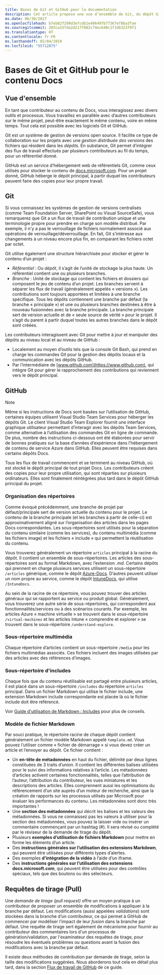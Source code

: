 ```yaml
---
title: Bases de Git et GitHub pour la documentation
description: Cet article propose une vue d’ensemble de Git, du dépôt GitHub et de la façon dont le contenu est organisé. Il décrit aussi les conventions de nommage utilisées pour docs.microsoft.com.
ms.date: 06/30/2017
ms.openlocfilehash: b7eb82f299d3efcdb1e49649fb77367ef8ba3fae
ms.sourcegitcommit: 203ca15fda2d217f082c74ec648c1f1db323f9f1
ms.translationtype: HT
ms.contentlocale: fr-FR
ms.lasthandoff: 02/04/2019
ms.locfileid: "55712875"
---
```

# <a name="git-and-github-essentials-for-docs"></a>Bases de Git et GitHub pour le contenu Docs

## <a name="overview"></a>Vue d'ensemble

En tant que contributeur au contenu de Docs, vous interagissez avec divers outils et processus. Vous travaillez en parallèle avec d’autres contributeurs sur le même projet, peut-être exactement le même contenu, voire en même temps. Tout cela est possible avec les logiciels Git et GitHub.

Git est un système de gestion de versions open source. Il facilite ce type de collaboration sur les projets avec une *gestion distribuée des versions* des fichiers qui résident dans les *dépôts*. En substance, Git permet d’intégrer des flux de travail effectués par plusieurs contributeurs au fil du temps, pour un référentiel donné.

GitHub est un service d’hébergement web de référentiels Git, comme ceux utilisés pour stocker le contenu de [docs.microsoft.com](https://docs.microsoft.com). Pour un projet donné, GitHub héberge le dépôt principal, à partir duquel les contributeurs peuvent faire des copies pour leur propre travail.

## <a name="git"></a>Git

Si vous connaissez les systèmes de gestion de versions centralisés (comme Team Foundation Server, SharePoint ou Visual SourceSafe), vous remarquerez que Git a un flux de travail de contribution unique et une terminologie propre pour prendre en charge son modèle distribué. Par exemple, il n'y a pas le verrouillage de fichiers normalement associé aux opérations de verrouillage/déverrouillage. En fait, Git s’intéresse aux changements à un niveau encore plus fin, en comparant les fichiers octet par octet.

Git utilise également une structure hiérarchisée pour stocker et gérer le contenu d’un projet :

- *Référentiel* : Ou *dépôt*, il s’agit de l’unité de stockage la plus haute. Un référentiel contient une ou plusieurs branches.
- *Branche* : Unité de stockage qui contient les fichiers et dossiers qui composent le jeu de contenu d’un projet. Les branches servent à séparer les flux de travail (généralement appelés « versions »). Les contributions sont toujours apportées et limitées à une branche spécifique. Tous les dépôts contiennent une branche par défaut (la branche « principale ») et une ou plusieurs branches destinées à être à nouveau fusionnées avec la branche principale. La branche principale sert de version actuelle et de « seule source de vérité » pour le projet. Il s’agit du parent à partir duquel toutes les autres branches dans le dépôt sont créées.

Les contributeurs interagissent avec Git pour mettre à jour et manipuler des dépôts au niveau local et au niveau de GitHub :

- Localement au moyen d’outils tels que la console Git Bash, qui prend en charge les commandes Git pour la gestion des dépôts locaux et la communication avec les dépôts GitHub.
- Par l’intermédiaire de [www.github.com](https://www.github.com), qui intègre Git pour gérer le rapprochement des contributions qui reviennent vers le dépôt principal.

## <a name="github"></a>GitHub

> [!NOTE]
> Même si les instructions de Docs sont basées sur l’utilisation de GitHub, certaines équipes utilisent Visual Studio Team Services pour héberger les dépôts Git. Le client Visual Studio Team Explorer fournit une interface graphique utilisateur permettant d’interagir avec les dépôts Team Services, comme alternative à l’utilisation des commandes Git en ligne de commande.
> </br>
> De plus, nombre des instructions ci-dessous ont été élaborées pour servir de bonnes pratiques sur la base d’années d’expérience dans l’hébergement de contenu de service Azure dans GitHub. Elles peuvent être requises dans certains dépôts Docs.

Tous les flux de travail commencent et se terminent au niveau GitHub, où est stocké le dépôt principal de tout projet Docs. Les contributeurs créent des copies pour leur propre utilisation, qui sont réparties sur plusieurs ordinateurs. Elles sont finalement réintégrées plus tard dans le dépôt GitHub principal du projet.

### <a name="directory-organization"></a>Organisation des répertoires

Comme évoqué précédemment, une branche de projet par défaut/principale sert de version actuelle du contenu pour le projet. Le contenu de la branche principale (et les branches à partir de celle-ci) est approximativement aligné sur l’organisation des articles dans les pages Docs correspondantes. Les sous-répertoires sont utilisés pour la séparation du contenu similaire (comme les services), du contenu multimédia (comme les fichiers image) et les fichiers « include » qui permettent la réutilisation du contenu.

Vous trouverez généralement un répertoire `articles` principal à la racine du dépôt. Il contient un ensemble de sous-répertoires. Les articles des sous-répertoires sont au format Markdown, avec l’extension *.md*. Certains dépôts qui prennent en charge plusieurs services utilisent un sous-répertoire `/articles` générique, comme le dépôt [Azure-Docs](https://github.com/MicrosoftDocs/Azure-Docs). D’autres peuvent utiliser un nom propre au service, comme le dépôt [IntuneDocs](https://github.com/MicrosoftDocs/IntuneDocs), qui utilise `/IntuneDocs`.

Au sein de la racine de ce répertoire, vous pouvez trouver des articles généraux qui se rapportent au service ou produit global. Généralement, vous trouverez une autre série de sous-répertoires, qui correspondent aux fonctionnalités/services ou à des scénarios courants. Par exemple, les articles Azure « machine virtuelle » se trouvent dans le sous-répertoire `/virtual-machines` et les articles Intune « comprendre et explorer » se trouvent dans le sous-répertoire `/understand-explore`.

### <a name="media-subdirectory"></a>Sous-répertoire multimédia

Chaque répertoire d’articles contient un sous-répertoire `/media` pour les fichiers multimédias associés. Ces fichiers incluent des images utilisées par des articles avec des références d’images.

### <a name="includes-subdirectory"></a>Sous-répertoire d'includes

Chaque fois que du contenu réutilisable est partagé entre plusieurs articles, il est placé dans un sous-répertoire `/includes` du répertoire `articles` principal. Dans un fichier Markdown qui utilise le fichier include, une extension Markdown include correspondante est placée là où le fichier include doit être référencé.

Voir [Guide d'utilisation de Markdown : Includes](how-to-write-use-markdown.md#include-files) pour plus de conseils.

### <a name="markdown-file-template"></a>Modèle de fichier Markdown

Par souci pratique, le répertoire racine de chaque dépôt contient généralement un fichier modèle Markdown appelé `template.md`. Vous pouvez l’utiliser comme « fichier de démarrage » si vous devez créer un article et l’envoyer au dépôt. Ce fichier contient :

- Un **en-tête de métadonnées** en haut du fichier, délimité par deux lignes constituées de 3 traits d’union. Il contient les différentes balises utilisées pour le suivi des informations relatives à l’article. Les métadonnées d’articles activent certaines fonctionnalités, telles que l’attribution de l’auteur, l’attribution du contributeur, les vues miniatures et les descriptions des articles. Elles comprennent aussi les optimisations du référencement d’un site auprès d’un moteur de recherche, ainsi que la création de rapports sur les processus utilisés par Microsoft pour évaluer les performances du contenu. Les métadonnées sont donc très importantes !
- Une **section des métadonnées** qui décrit les balises et les valeurs des métadonnées. Si vous ne connaissez pas les valeurs à utiliser pour la section des métadonnées, vous pouvez la laisser vide ou insérer un commentaire commençant par un hashtag (#). Il sera révisé ou complété par le réviseur de la demande de tirage du dépôt.
- Plusieurs **exemples d’utilisation de fichiers Markdown** pour mettre en forme les éléments d’un article.
- Des **instructions générales sur l’utilisation des extensions Markdown**, qui peuvent être utilisées pour différents types d’alertes.
- Des exemples **d’intégration de la vidéo** à l’aide d’un iframe.
- Des **instructions générales sur l’utilisation des extensions docs.microsoft.com**, qui peuvent être utilisées pour des contrôles spéciaux, tels que des boutons ou des sélecteurs.

## <a name="pull-requests"></a>Requêtes de tirage (Pull)

Une *demande de tirage (pull request)* offre un moyen pratique à un contributeur de proposer un ensemble de modifications à appliquer à la branche par défaut. Les modifications (aussi appelées *validations*) sont stockées dans la branche d’un contributeur, ce qui permet à GitHub de commencer par modéliser l’impact de leur *fusion* dans la branche par défaut. Une requête de tirage sert également de mécanisme pour fournir au contributeur des commentaires lors d'un processus de génération/validation, par l'examinateur des requêtes de tirage, pour résoudre les éventuels problèmes ou questions avant la fusion des modifications avec la branche par défaut.

Il existe deux méthodes de contribution par demande de tirage, selon la taille des modifications suggérées. Nous aborderons tout cela en détail plus tard, dans la section [Flux de travail de GitHub](how-to-write-workflows-major.md) de ce guide.

<!---- Reference links for Docs landing pages, associated GitHub repositories, and related Forums matrix. ------------------>
<!---- PLEASE INSERT URLS IN ASCENDING SORT ORDER, AND REMOVE LOCALE SEGMENT FROM URLS (that is, en-us) FOR LOCALIZED FORUMS! -->
<!---- NOTE: these links are saved for future use in another/new article; no longer used above in this article --->
[Visual-Studio-Page]:(https://docs.microsoft.com/en-us/visualstudio/index)
[Visual-Studio-Repo-Internal]:(https://github.com/Microsoft/vsdocs)
[Visual-Studio-Repo-External]:(https://github.com/Microsoft/visualstudio-docs)
[Visual-Studio-SO]: (https://stackoverflow.com/search?q=Visual+Studio+2017)
[Dotnet-Page]: https://docs.microsoft.com/dotnet
[Dotnet-Core-Page]: https://docs.microsoft.com/dotnet/articles/welcome
[Dotnet-Core-Repo]: https://github.com/dotnet/docs
[EM-ATA-Land]: https://docs.microsoft.com/advanced-threat-analytics/
[EM-ATA-Repo]: https://github.com/Microsoft/ATADocs
[EM-AzureAD-Land]: https://docs.microsoft.com/active-directory/
[EM-AzureAD-Repo]: https://github.com/Azure/azure-content/tree/master/articles/active-directory/
[EM-AzureRMS-Land]: https://docs.microsoft.com/rights-management/
[EM-AzureRMS-Repo]: https://github.com/Microsoft/Azure-RMSDocs
[EM-Intune-Land]: https://docs.microsoft.com/intune/
[EM-Intune-Repo]: https://github.com/microsoft/intuneDocs
[EM-Land-Page]: https://docs.microsoft.com/enterprise-mobility/
[EM-Land-Repo]: https://github.com/Microsoft/EMDocs/
[EM-MFA-Land]: https://docs.microsoft.com/multi-factor-authentication/
[EM-MFA-Repo]: https://github.com/Azure/azure-content/tree/master/articles/multi-factor-authentication
[EM-MIM-Land]: https://docs.microsoft.com/microsoft-identity-manager/
[EM-MIM-Repo]: https://github.com/Microsoft/MIMDocs
[EM-RemoteApp-Land]: https://docs.microsoft.com/en-us/remoteapp/
[EM-RemoteApp-Repo]: https://github.com/Azure/azure-content/tree/master/articles/remoteapp
[Forum-MSDN-ATA]: https://social.technet.microsoft.com/Forums/en-US/home?forum=mata
[Forum-MSDN-AzureAD]: https://social.msdn.microsoft.com/Forums/en-US/home?forum=WindowsAzureAD
[Forum-MSDN-AzureRMS]: https://social.technet.microsoft.com/Forums/en-US/home?forum=rmsapps%2Crmscloud&filter=alltypes&sort=lastpostdesc
[Forum-MSDN-EM]: https://social.technet.microsoft.com/Forums/en-US/home?sort=relevancedesc&brandIgnore=True&searchTerm=Enterprise+Mobility
[Forum-MSDN-Intune]: https://social.technet.microsoft.com/Forums/en-us/home?category=microsoftintune
[Forum-MSDN-Main]: https://social.msdn.microsoft.com/Forums/home
[Forum-MSDN-MFA]: https://social.msdn.microsoft.com/Forums/en-US/home?forum=windowsazureactiveauthentication
[Forum-MSDN-MIM]: https://social.technet.microsoft.com/Forums/en-US/home?category=identitymanagement
[Forum-MSDN-RemoteApp]: https://social.technet.microsoft.com/Forums/en-US/home?filter=alltypes&brandIgnore=True&sort=relevancedesc&searchTerm=Azure+Remote+or+RemoteApp
[Forum-SO-AzureAD]: https://stackoverflow.com/questions/tagged/azure-active-directory
[Forum-SO-AzureRMS]: https://stackoverflow.com/questions/tagged/rights-management
[Forum-SO-Dotnet]: https://stackoverflow.com/questions/tagged/.net
[Forum-SO-Dotnet-Core]: https://stackoverflow.com/questions/tagged/.net-core
[Forum-SO-Main]: https://stackoverflow.com/tags
[Forum-SO-Intune]: https://stackoverflow.com/questions/tagged/intune
[Forum-SO-MFA]: https://stackoverflow.com/search?q=%5Bazure%5D+multi-factor
[Forum-SO-MIM]: https://stackoverflow.com/search?q=Microsoft+Identity+Manager
[Forum-SO-RemoteApp]: https://stackoverflow.com/questions/tagged/remoteapp
[Forum-TechNet-Main]: https://social.technet.microsoft.com/Forums/home
[Forum-Yammer-AzureRMS]: https://www.yammer.com/AskIPTeam
[Forum-Yammer-Main]: https://www.yammer.com/
